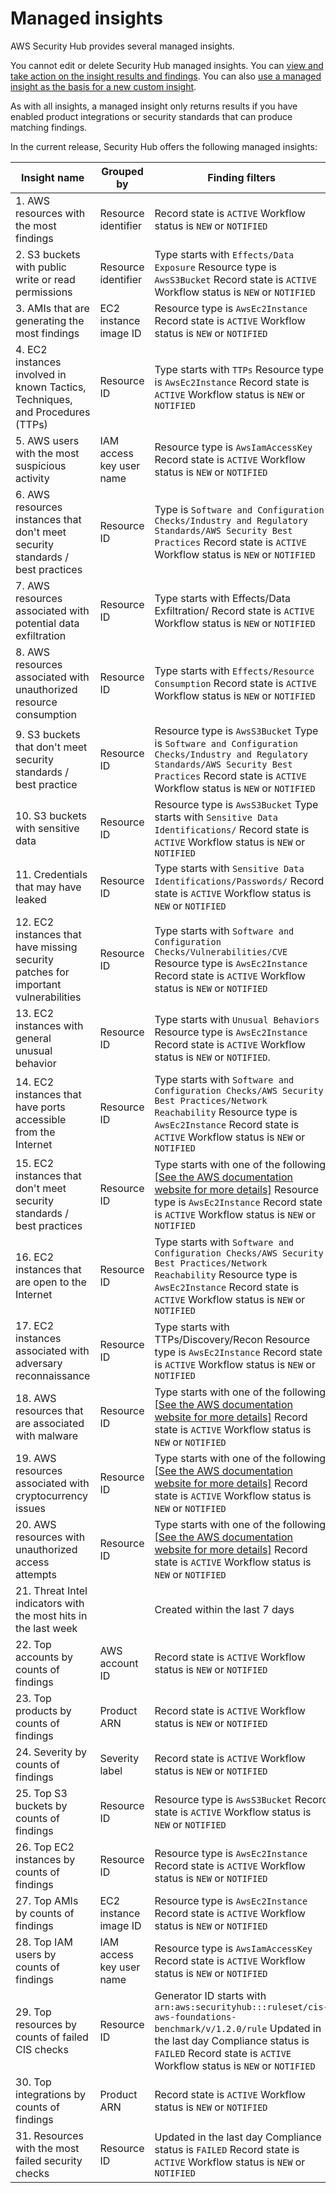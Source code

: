 # Managed insights<a name="securityhub-managed-insights"></a>

AWS Security Hub provides several managed insights\.

You cannot edit or delete Security Hub managed insights\. You can [view and take action on the insight results and findings](securityhub-insights-view-take-action.md)\. You can also [use a managed insight as the basis for a new custom insight](securityhub-custom-insights.md#securityhub-custom-insight-frrom-managed)\.

As with all insights, a managed insight only returns results if you have enabled product integrations or security standards that can produce matching findings\.

In the current release, Security Hub offers the following managed insights:


|  Insight name  |  Grouped by  |  Finding filters  | 
| --- | --- | --- | 
|  1\. AWS resources with the most findings  |  Resource identifier  |  Record state is `ACTIVE` Workflow status is `NEW` or `NOTIFIED`  | 
|  2\. S3 buckets with public write or read permissions  |  Resource identifier  |  Type starts with `Effects/Data Exposure` Resource type is `AwsS3Bucket` Record state is `ACTIVE` Workflow status is `NEW` or `NOTIFIED`  | 
|  3\. AMIs that are generating the most findings  |  EC2 instance image ID  |  Resource type is `AwsEc2Instance` Record state is `ACTIVE` Workflow status is `NEW` or `NOTIFIED`  | 
|  4\. EC2 instances involved in known Tactics, Techniques, and Procedures \(TTPs\)  |  Resource ID  |  Type starts with `TTPs` Resource type is `AwsEc2Instance` Record state is `ACTIVE` Workflow status is `NEW` or `NOTIFIED`  | 
|  5\. AWS users with the most suspicious activity  |  IAM access key user name  |  Resource type is `AwsIamAccessKey` Record state is `ACTIVE` Workflow status is `NEW` or `NOTIFIED`  | 
|  6\. AWS resources instances that don't meet security standards / best practices  |  Resource ID  |  Type is `Software and Configuration Checks/Industry and Regulatory Standards/AWS Security Best Practices` Record state is `ACTIVE` Workflow status is `NEW` or `NOTIFIED`  | 
|  7\. AWS resources associated with potential data exfiltration  |  Resource ID  |  Type starts with Effects/Data Exfiltration/ Record state is `ACTIVE` Workflow status is `NEW` or `NOTIFIED`  | 
|  8\. AWS resources associated with unauthorized resource consumption  |  Resource ID  |  Type starts with `Effects/Resource Consumption` Record state is `ACTIVE` Workflow status is `NEW` or `NOTIFIED`  | 
|  9\. S3 buckets that don't meet security standards / best practice  |  Resource ID  |  Resource type is `AwsS3Bucket` Type is `Software and Configuration Checks/Industry and Regulatory Standards/AWS Security Best Practices` Record state is `ACTIVE` Workflow status is `NEW` or `NOTIFIED`  | 
|  10\. S3 buckets with sensitive data  |  Resource ID  |  Resource type is `AwsS3Bucket` Type starts with `Sensitive Data Identifications/` Record state is `ACTIVE` Workflow status is `NEW` or `NOTIFIED`  | 
|  11\. Credentials that may have leaked  |  Resource ID  |  Type starts with `Sensitive Data Identifications/Passwords/` Record state is `ACTIVE` Workflow status is `NEW` or `NOTIFIED`  | 
|  12\. EC2 instances that have missing security patches for important vulnerabilities  |  Resource ID  |  Type starts with `Software and Configuration Checks/Vulnerabilities/CVE` Resource type is `AwsEc2Instance` Record state is `ACTIVE` Workflow status is `NEW` or `NOTIFIED`  | 
|  13\. EC2 instances with general unusual behavior  |  Resource ID  |  Type starts with `Unusual Behaviors` Resource type is `AwsEc2Instance` Record state is `ACTIVE` Workflow status is `NEW` or `NOTIFIED`\.  | 
|  14\. EC2 instances that have ports accessible from the Internet  |  Resource ID  |  Type starts with `Software and Configuration Checks/AWS Security Best Practices/Network Reachability` Resource type is `AwsEc2Instance` Record state is `ACTIVE` Workflow status is `NEW` or `NOTIFIED`  | 
|  15\. EC2 instances that don't meet security standards / best practices  |  Resource ID  |  Type starts with one of the following: [\[See the AWS documentation website for more details\]](http://docs.aws.amazon.com/securityhub/latest/userguide/securityhub-managed-insights.html) Resource type is `AwsEc2Instance` Record state is `ACTIVE` Workflow status is `NEW` or `NOTIFIED`  | 
|  16\. EC2 instances that are open to the Internet  |  Resource ID  |  Type starts with `Software and Configuration Checks/AWS Security Best Practices/Network Reachability` Resource type is `AwsEc2Instance` Record state is `ACTIVE` Workflow status is `NEW` or `NOTIFIED`  | 
|  17\. EC2 instances associated with adversary reconnaissance  |  Resource ID  |  Type starts with TTPs/Discovery/Recon Resource type is `AwsEc2Instance` Record state is `ACTIVE` Workflow status is `NEW` or `NOTIFIED`  | 
|  18\. AWS resources that are associated with malware  |  Resource ID  |  Type starts with one of the following: [\[See the AWS documentation website for more details\]](http://docs.aws.amazon.com/securityhub/latest/userguide/securityhub-managed-insights.html) Record state is `ACTIVE` Workflow status is `NEW` or `NOTIFIED`  | 
|  19\. AWS resources associated with cryptocurrency issues  |  Resource ID  |  Type starts with one of the following: [\[See the AWS documentation website for more details\]](http://docs.aws.amazon.com/securityhub/latest/userguide/securityhub-managed-insights.html) Record state is `ACTIVE` Workflow status is `NEW` or `NOTIFIED`  | 
|  20\. AWS resources with unauthorized access attempts  |  Resource ID  |  Type starts with one of the following: [\[See the AWS documentation website for more details\]](http://docs.aws.amazon.com/securityhub/latest/userguide/securityhub-managed-insights.html) Record state is `ACTIVE` Workflow status is `NEW` or `NOTIFIED`  | 
|  21\. Threat Intel indicators with the most hits in the last week  |   |  Created within the last 7 days  | 
|  22\. Top accounts by counts of findings  |  AWS account ID  |  Record state is `ACTIVE` Workflow status is `NEW` or `NOTIFIED`  | 
|  23\. Top products by counts of findings  |  Product ARN  |  Record state is `ACTIVE` Workflow status is `NEW` or `NOTIFIED`  | 
|  24\. Severity by counts of findings  |  Severity label  |  Record state is `ACTIVE` Workflow status is `NEW` or `NOTIFIED`  | 
|  25\. Top S3 buckets by counts of findings  |  Resource ID  |  Resource type is `AwsS3Bucket` Record state is `ACTIVE` Workflow status is `NEW` or `NOTIFIED`  | 
|  26\. Top EC2 instances by counts of findings  |  Resource ID  |  Resource type is `AwsEc2Instance` Record state is `ACTIVE` Workflow status is `NEW` or `NOTIFIED`  | 
|  27\. Top AMIs by counts of findings  |  EC2 instance image ID  |  Resource type is `AwsEc2Instance` Record state is `ACTIVE` Workflow status is `NEW` or `NOTIFIED`  | 
|  28\. Top IAM users by counts of findings  |  IAM access key user name  |  Resource type is `AwsIamAccessKey` Record state is `ACTIVE` Workflow status is `NEW` or `NOTIFIED`  | 
|  29\. Top resources by counts of failed CIS checks  |  Resource ID  |  Generator ID starts with `arn:aws:securityhub:::ruleset/cis-aws-foundations-benchmark/v/1.2.0/rule` Updated in the last day Compliance status is `FAILED` Record state is `ACTIVE` Workflow status is `NEW` or `NOTIFIED`  | 
|  30\. Top integrations by counts of findings  |  Product ARN  |  Record state is `ACTIVE` Workflow status is `NEW` or `NOTIFIED`  | 
|  31\. Resources with the most failed security checks  |  Resource ID  |  Updated in the last day Compliance status is `FAILED` Record state is `ACTIVE` Workflow status is `NEW` or `NOTIFIED`  | 